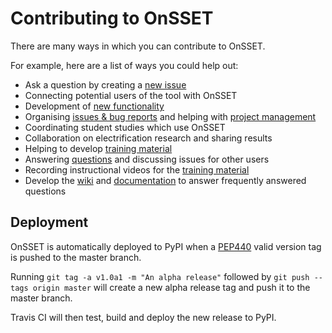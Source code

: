 # Contributing to OnSSET

There are many ways in which you can contribute to OnSSET.

For example, here are a list of ways you could help out:
- Ask a question by creating a [new issue](https://github.com/OnSSET/onsset/issues/new/choose)
- Connecting potential users of the tool with OnSSET
- Development of [new functionality](https://github.com/OnSSET/onsset/issues?q=is%3Aopen+is%3Aissue+label%3Aenhancement)
- Organising [issues & bug reports](https://github.com/OnSSET/onsset/issues)
  and helping with [project management](https://github.com/OnSSET/onsset/projects)
- Coordinating student studies which use OnSSET
- Collaboration on electrification research and sharing results
- Helping to develop [training material](https://github.com/OnSSET/teaching_kit)
- Answering [questions](https://github.com/OnSSET/onsset/labels/question) and discussing issues for other users
- Recording instructional videos for the [training material](https://github.com/OnSSET/teaching_kit)
- Develop the [wiki](https://github.com/OnSSET/onsset/wiki)
  and [documentation](https://onsset.readthedocs.io/en/latest/?badge=latest) to answer frequently answered questions


## Deployment

OnSSET is automatically deployed to PyPI when a [PEP440](https://www.python.org/dev/peps/pep-0440/)
valid version tag is pushed to the master branch.

Running `git tag -a v1.0a1 -m "An alpha release"` followed by `git push --tags origin master`
will create a new alpha release tag and push it to the master branch.

Travis CI will then test, build and deploy the new release to PyPI.
